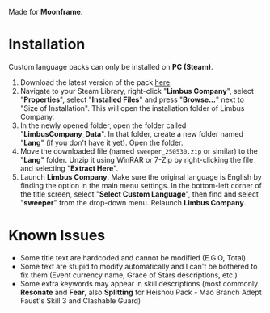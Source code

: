 Made for **Moonframe**.
# Installation
Custom language packs can only be installed on **PC (Steam)**.
1. Download the latest version of the pack [here](https://github.com/Mysthaps/sweeper/releases/latest).
2. Navigate to your Steam Library, right-click "**Limbus Company**", select "**Properties**", select "**Installed Files**" and press "**Browse...**" next to "Size of Installation". This will open the installation folder of Limbus Company.
3. In the newly opened folder, open the folder called "**LimbusCompany_Data**". In that folder, create a new folder named "**Lang**" (if you don't have it yet). Open the folder.
4. Move the downloaded file (named ``sweeper_250530.zip`` or similar) to the "**Lang**" folder. Unzip it using WinRAR or 7-Zip by right-clicking the file and selecting "**Extract Here**".
5. Launch **Limbus Company**. Make sure the original language is English by finding the option in the main menu settings. In the bottom-left corner of the title screen, select "**Select Custom Language**", then find and select "**sweeper**" from the drop-down menu. Relaunch **Limbus Company**.
# Known Issues
- Some title text are hardcoded and cannot be modified (E.G.O, Total)
- Some text are stupid to modify automatically and I can't be bothered to fix them (Event currency name, Grace of Stars descriptions, etc.)
- Some extra keywords may appear in skill descriptions (most commonly **Resonate** and **Fear**, also **Splitting** for Heishou Pack - Mao Branch Adept Faust's Skill 3 and Clashable Guard)